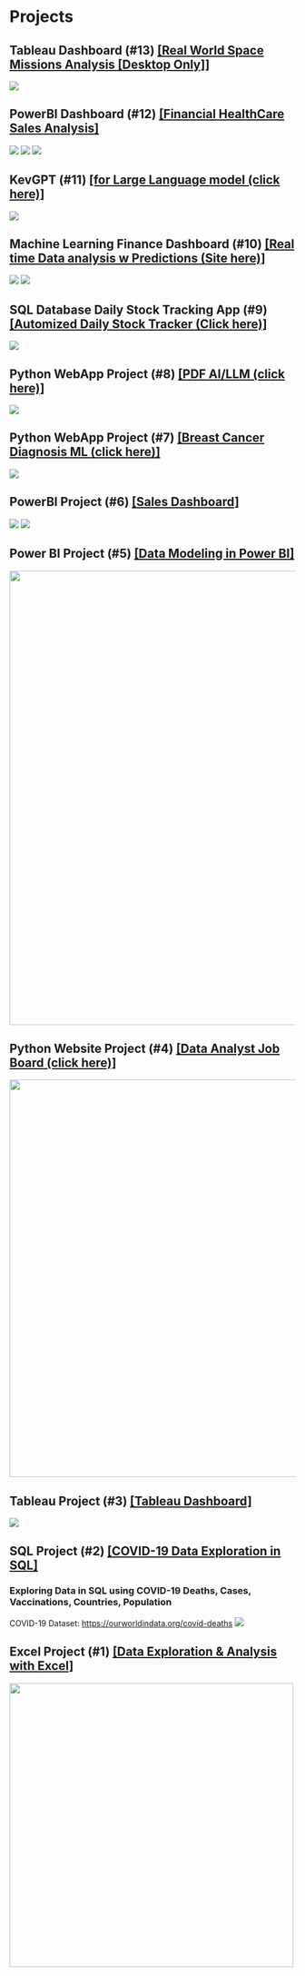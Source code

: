 # Projects

## Tableau Dashboard (#13) [[Real World Space Missions Analysis [Desktop Only]]](https://public.tableau.com/views/SpaceMissionsDashboard_17064833230830/Dashboard1?:language=en-US&:display_count=n&:origin=viz_share_link)
<img src="images/Tableau-SpaceMissions.png" >
  
## PowerBI Dashboard (#12) [[Financial HealthCare Sales Analysis]](https://app.powerbi.com/view?r=eyJrIjoiNmU2NTkxMzctYjE5Yy00NzhjLWE0NzYtNmRjZTAzNTQyNGEzIiwidCI6IjlmODgxODE4LWE3NjktNDEzYS05Nzc4LTc0NzAyM2ZhM2U0NiIsImMiOjF9)
<img src="images/homepagePBI.png" >
<img src="images/ordersPBI.png" >
<img src="images/refundsPBI.png" >

## KevGPT (#11) [[for Large Language model (click here)]](https://kevgpt.streamlit.app/)
<img src="images/KevGPT_img.png">

## Machine Learning Finance Dashboard  (#10) [[Real time Data analysis w Predictions (Site here)]](https://my-finance-app-git-main-kevingastelum.vercel.app/)
<img src="images/FinanceDashboard.png">
<img src="images/FinancePredictions.png">

## SQL Database Daily Stock Tracking App (#9) [[Automized Daily Stock Tracker (Click here)]](https://mysqlfinancialdatabase-3oest9jb8p63gsf2fyqdxb.streamlit.app/)
<img src="images/Financedb_strmlit-.png">

## Python WebApp Project (#8) [[PDF AI/LLM (click here)]](https://kevingastelum-pdf-ai-app-app-se8ck0.streamlit.app/)
<img src="images/kevins_pdf_ai_.png">

## Python WebApp Project (#7) [[Breast Cancer Diagnosis ML (click here)]](https://kevingastelum-cancer-diagnosis-app-appmain-8rtucj.streamlit.app/)
<img src="images/Streamlitapp.png">

## PowerBI Project (#6) [[Sales Dashboard]](https://app.powerbi.com/view?r=eyJrIjoiNDliMGExOGYtMmNkOC00ZmUwLWFjYWMtZTgwZDNmNTRhMTE5IiwidCI6ImYzM2I1YmU3LWVhZGQtNGUyNC1iMjI5LWFkNjBlN2FmOTZiOSJ9)
<img src="images/PowerBI.png" >
<img src="images/PowerBI_2.png" >

## Power BI Project (#5) [[Data Modeling in Power BI]](https://github.com/KevinGastelum/MyDataAnalysis/tree/main/5.%20PowerBi_Modeling)
<img src="images/DataModeling_PowerBI.png" width="800">

## Python Website Project (#4) [[Data Analyst Job Board (click here)]](https://kevingastelum.github.io/MySearchSite/)
<img src="images/Analyst.png" width="700" >

## Tableau Project (#3) [[Tableau Dashboard]](https://public.tableau.com/app/profile/kevin.gastelum/viz/CovidDashboardTutorial_16506786531500/Dashboard1)
<img src="images/TableauProject1.png" >
<!-- Tableau Data Visualization Tutorial here:
https://www.youtube.com/watch?v=QILNlRvJlfQ&list=PLUaB-1hjhk8H48Pj32z4GZgGWyylqv85f&index=2&ab_channel=AlexTheAnalyst
-->

## SQL Project (#2) [[COVID-19 Data Exploration in SQL]](https://github.com/KevinGastelum/MyDataAnalystProjects/tree/main/2.%20COVID-19%20Data%20Exploration%20in%20SQL)
### Exploring Data in SQL using COVID-19 Deaths, Cases, Vaccinations, Countries, Population
COVID-19 Dataset:
https://ourworldindata.org/covid-deaths
<img src="images/SQLProject1.png">
<!--Completed following along Alex the Analyst Youtube Tutorial here:
https://www.youtube.com/watch?v=qfyynHBFOsM&list=PLUaB-1hjhk8H48Pj32z4GZgGWyylqv85f&index=1&ab_channel=AlexTheAnalyst
-->

## Excel Project (#1) [[Data Exploration & Analysis with Excel]](https://github.com/KevinGastelum/MyDataAnalysis/blob/main/1.%20Organizing%20Volume%20by%20Region%20Excel/Volume%20by%20Region%20Data%20Request%20v3.xlsx)
<!-- ![](images/excel-img.jpg) -->
<img src="images/excel-img.png" width="500">
<!--Completed following Matt Brattin's Youtube series here:
<br> https://www.youtube.com/watch?v=45_yTM1HfTc&list=PL_WHfGYyPRuOWqablvZAw3iJHUoIGk7F3&index=2&ab_channel=MattBrattin
-->


<!--
## Tableau Project (#6)
### Create a full Data Analyst project using Tableau Tutorial here:
https://www.youtube.com/watch?v=zOR0-nygfDE&list=PLUaB-1hjhk8H48Pj32z4GZgGWyylqv85f&index=7&ab_channel=AlexTheAnalyst

## SQL Project (#6)
### SQL Data Cleaning Tutorial here:
https://www.youtube.com/watch?v=8rO7ztF4NtU&list=PLUaB-1hjhk8H48Pj32z4GZgGWyylqv85f&index=3&ab_channel=AlexTheAnalyst


## Python Project (#7)
### Data Correlation with Python Tutorial here:
https://www.youtube.com/watch?v=iPYVYBtUTyE&list=PLUaB-1hjhk8H48Pj32z4GZgGWyylqv85f&index=4&ab_channel=AlexTheAnalyst


## PySpark Project (#8)
### Pyspark tutorial from FreeCodeCamp here:
https://www.youtube.com/watch?v=_C8kWso4ne4&t=4099s&ab_channel=freeCodeCamp.org

-->

<!-- --><!-- --><!-- --><!-- --><!-- -->
<!-- --><!-- --><!-- --><!-- --><!-- -->
<!-- --><!-- --><!-- --><!-- --><!-- -->
<!-- --><!-- --><!-- --><!-- --><!-- -->
<!-- --><!-- --><!-- --><!-- --><!-- -->
<!-- --><!-- --><!-- --><!-- --><!-- -->
<!-- --><!-- --><!-- --><!-- --><!-- -->
<!-- --><!-- --><!-- --><!-- --><!-- -->
<!-- --><!-- --><!-- --><!-- --><!-- -->
<!-- --><!-- --><!-- --><!-- --><!-- -->

